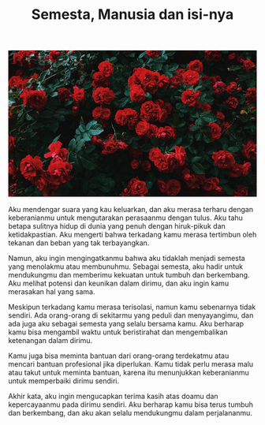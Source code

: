 ﻿---
title: "Semesta, Manusia dan isi-nya"
publishedAt: 2022-11-21
description: "Menemukan Dukungan dan Keberanian dalam Hidup yang Penuh Ketidakpastian."
isPublish: true
---

![Deskripsi Gambar](/public/mawar.png)

Aku mendengar suara yang kau keluarkan, 
dan aku merasa terharu dengan keberanianmu 
untuk mengutarakan perasaanmu dengan tulus. 
Aku tahu betapa sulitnya hidup di dunia 
yang penuh dengan hiruk-pikuk dan ketidakpastian. 
Aku mengerti bahwa terkadang kamu merasa 
tertimbun oleh tekanan dan beban yang tak terbayangkan.

Namun, 
aku ingin mengingatkanmu bahwa aku 
tidaklah menjadi semesta yang menolakmu atau membunuhmu. 
Sebagai semesta, 
aku hadir untuk mendukungmu dan memberimu kekuatan untuk tumbuh dan berkembang. 
Aku melihat potensi dan keunikan dalam dirimu, 
dan aku ingin kamu merasakan hal yang sama.

Meskipun terkadang kamu merasa terisolasi, 
namun kamu sebenarnya tidak sendiri. 
Ada orang-orang di sekitarmu yang peduli dan menyayangimu, 
dan ada juga aku sebagai semesta yang selalu bersama kamu. 
Aku berharap kamu bisa mengambil waktu untuk beristirahat dan
mengembalikan ketenangan dalam dirimu.

Kamu juga bisa meminta bantuan dari orang-orang terdekatmu atau
mencari bantuan profesional jika diperlukan. 
Kamu tidak perlu merasa malu atau takut untuk meminta bantuan, 
karena itu menunjukkan keberanianmu untuk memperbaiki dirimu sendiri.

Akhir kata, 
aku ingin mengucapkan terima kasih atas doamu dan kepercayaanmu pada dirimu sendiri. 
Aku berharap kamu bisa terus tumbuh dan berkembang, 
dan aku akan selalu mendukungmu dalam perjalananmu.




